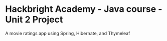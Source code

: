# Hackbright Academy - Java course - Unit 2 Project

A movie ratings app using Spring, Hibernate, and Thymeleaf
